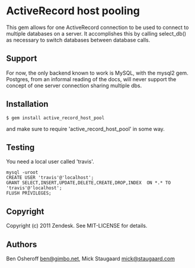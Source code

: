 # ActiveRecord host pooling

This gem allows for one ActiveRecord connection to be used to connect to multiple databases on a server.
It accomplishes this by calling select_db() as necessary to switch databases between database calls.

## Support

For now, the only backend known to work is MySQL, with the mysql2 gem.
Postgres, from an informal reading of the docs, will never support the concept of one server connection sharing multiple dbs.

## Installation

    $ gem install active_record_host_pool

and make sure to require 'active\_record\_host\_pool' in some way.

## Testing
You need a local user called 'travis'.

    mysql -uroot
    CREATE USER 'travis'@'localhost';
    GRANT SELECT,INSERT,UPDATE,DELETE,CREATE,DROP,INDEX  ON *.* TO 'travis'@'localhost';
    FLUSH PRIVILEGES;

## Copyright

Copyright (c) 2011 Zendesk. See MIT-LICENSE for details.

## Authors
Ben Osheroff <ben@gimbo.net>,
Mick Staugaard <mick@staugaard.com>
